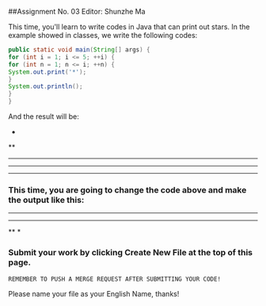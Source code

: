 ##Assignment No. 03
Editor: Shunzhe Ma

This time, you'll learn to write codes in Java that can print out stars. In the example showed in classes, we write the following codes: 
```Java
public static void main(String[] args) {
for (int i = 1; i <= 5; ++i) {
for (int n = 1; n <= i; ++n) {
System.out.print('*');
}
System.out.println();
}
}
```

And the result will be:

*
**
***
****
****

### This time, you are going to change the code above and make the output like this:

****
***
**
*

### Submit your work by clicking Create New File at the top of this page. 
    REMEMBER TO PUSH A MERGE REQUEST AFTER SUBMITTING YOUR CODE!
Please name your file as your English Name, thanks!
